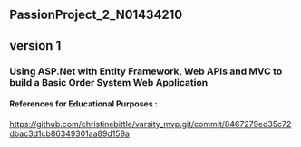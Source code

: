 ## PassionProject_2_N01434210
## version 1 
### Using ASP.Net with Entity Framework, Web APIs and MVC to build a Basic Order System Web Application 
#### References for Educational Purposes : 
https://github.com/christinebittle/varsity_mvp.git/commit/8467279ed35c72dbac3d1cb86349301aa89d159a
